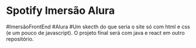 ﻿# Spotify Imersão Alura
#ImersãoFrontEnd #Alura
#Um skecth do que seria o site só com html e css (e um pouco de javascript). O projeto final será com java e react em outro repositório.
